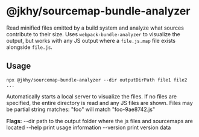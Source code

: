 # @jkhy/sourcemap-bundle-analyzer

Read minified files emitted by a build system and analyze what sources contribute
to their size. Uses `webpack-bundle-analyzer` to visualize the output, but works
with any JS output where a `file.js.map` file exists alongside `file.js`.

## Usage
`npx @jkhy/sourcemap-bundle-analyzer --dir outputDirPath file1 file2 ...`

Automatically starts a local server to visualize the files.
If no files are specified, the entire directory is read and any JS files are shown.
Files may be partial string matches: "foo" will match "foo-9ae8742.js"

**Flags:**
  --dir path to the output folder where the js files and sourcemaps are located
  --help print usage information
  --version print version data
